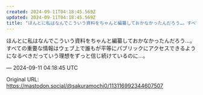 ```yaml
---
created: 2024-09-11T04:18:45.569Z
updated: 2024-09-11T04:18:45.569Z
title: "ほんとに私はなんでこういう資料をちゃんと編纂しておかなかったんだろう…。すべての重要な情報はウェブ上で誰もが平等にパブリックにアクセスできるようになるべきだって[...]"
---
```


<p>ほんとに私はなんでこういう資料をちゃんと編纂しておかなかったんだろう…。すべての重要な情報はウェブ上で誰もが平等にパブリックにアクセスできるようになるべきだっていう理想をずっと信じ続けているのに…。</p>

&mdash; 2024-09-11 04:18:45 UTC

Original URL: https://mastodon.social/@sakuramochi0/113116992344607507
